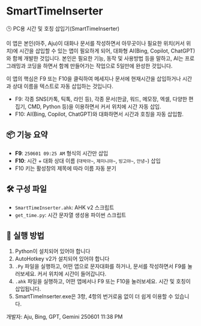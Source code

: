 # SmartTimeInserter

🕒 PC용 시간 및 호칭 삽입기(SmartTimeInserter)

이 앱은 본인(아주, Aju)이 대화나 문서를 작성하면서 아무곳이나 필요한 위치(커서 위치)에 시간을 삽입할 수 있는 앱이 필요하게 되어, 대화형 AI(Bing, Copilot, ChatGPT)와 함께 개발한 것입니다.
본인은 필요한 기능, 동작 및 사용방법 등을 말하고, AI는 프로그래밍과 코딩을 하면서 함께 만들어가는 작업으로 5일만에 완성한 것입니다. 

이 앱의 핵심은 F9 또는 F10을 클릭하여 메세지나 문서에 현재시간을 삽입하거나 시간과 상대 이름을 텍스트로 자동 삽입하는 것입니다.
- F9: 각종 SNS(카톡, 틱톡, 라인 등), 각종 문서(한글, 워드, 메모장, 엑셀, 다양한 편집기, CMD, Python 등)을 이용하면서 커서 위치에 시간 자동 삽입.
- F10: AI(Bing, Copilot, ChatGPT)와 대화하면서 시간과 호칭을 자동 삽입함.

## 📦 기능 요약

- **F9**: `250601 09:25 AM` 형식의 시간만 삽입
- **F10**: 시간 + 대화 상대 이름 (`대박아~`, `제미니야~`, `빙고야~`, `안녕~`) 삽입
- F10 키는 활성창의 제목에 따라 이름 자동 분기

## 🛠 구성 파일

- `SmartTimeInserter.ahk`: AHK v2 스크립트
- `get_time.py`: 시간 문자열 생성용 파이썬 스크립트

## 📝 실행 방법

1. Python이 설치되어 있어야 합니다
2. AutoHotkey v2가 설치되어 있어야 합니다
3. `.Py` 파일을 실행하고, 어떤 앱으로 문자대화를 하거나, 문서를 작성하면서 F9를 눌러보세요. 커서 위치에 시간이 들어갑니다.
4. `.ahk` 파일을 실행하고, 어떤 앱에서나 F9 또는 F10을 눌러보세요. 시간 및 호칭이 삽입됩니다. 
5. SmartTimeInserter.exe은 3항, 4항의 번거로움 없이 더 쉽게 이용할 수 있습니다.
   
개발자: Aju, Bing, GPT, Gemini
250601 11:38 PM
